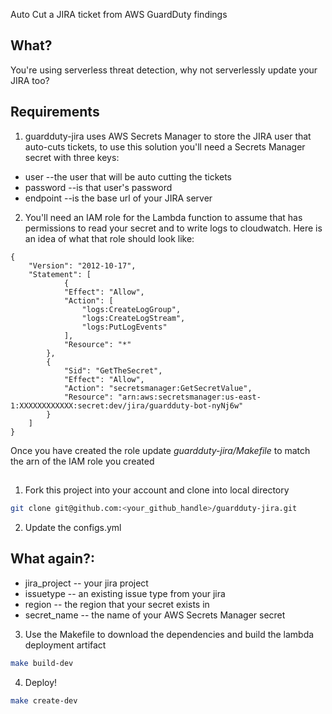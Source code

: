 Auto Cut a JIRA ticket from AWS GuardDuty findings

## What?
You're using serverless threat detection, why not serverlessly update your JIRA too?

## Requirements
1. guardduty-jira uses AWS Secrets Manager to store the JIRA user that auto-cuts tickets,
to use this solution you'll need a Secrets Manager secret with three keys:
* user --the user that will be auto cutting the tickets
* password --is that user's password
* endpoint --is the base url of your JIRA server

2. You'll need an IAM role for the Lambda function to assume that has permissions
to read your secret and to write logs to cloudwatch.  Here is an idea of what that role
should look like:

```
{
    "Version": "2012-10-17",
    "Statement": [
            {
            "Effect": "Allow",
            "Action": [
                "logs:CreateLogGroup",
                "logs:CreateLogStream",
                "logs:PutLogEvents"
            ],
            "Resource": "*"
        },
        {
            "Sid": "GetTheSecret",
            "Effect": "Allow",
            "Action": "secretsmanager:GetSecretValue",
            "Resource": "arn:aws:secretsmanager:us-east-1:XXXXXXXXXXXX:secret:dev/jira/guardduty-bot-nyNj6w"
        }
    ]
}
```

Once you have created the role update _guardduty-jira/Makefile_ to match the arn of the IAM role you created

## 

1. Fork this project into your account and clone into local directory
  ``` bash 
  git clone git@github.com:<your_github_handle>/guardduty-jira.git
  ```

2. Update the configs.yml 
## What again?:
  * jira_project -- your jira project
  * issuetype -- an existing issue type from your jira
  * region -- the region that your secret exists in
  * secret_name -- the name of your AWS Secrets Manager secret

3. Use the Makefile to download the dependencies and build the lambda deployment artifact
  ``` bash
  make build-dev
  ```  

4. Deploy!
  ``` bash
  make create-dev
  ```
